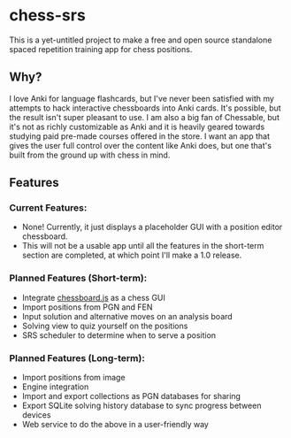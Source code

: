 # chess-srs

This is a yet-untitled project to make a free and open source standalone spaced repetition training app for chess positions.

## Why?

I love Anki for language flashcards, but I've never been satisfied with my attempts to hack interactive chessboards into Anki cards. It's possible, but the result isn't super pleasant to use. I am also a big fan of Chessable, but it's not as richly customizable as Anki and it is heavily geared towards studying paid pre-made courses offered in the store. I want an app that gives the user full control over the content like Anki does, but one that's built from the ground up with chess in mind.

## Features

### Current Features:
- None! Currently, it just displays a placeholder GUI with a position editor chessboard.
- This will not be a usable app until all the features in the short-term section are completed, at which point I'll make a 1.0 release.

### Planned Features (Short-term):
- Integrate [chessboard.js](https://github.com/oakmac/chessboardjs/) as a chess GUI
- Import positions from PGN and FEN
- Input solution and alternative moves on an analysis board
- Solving view to quiz yourself on the positions
- SRS scheduler to determine when to serve a position


### Planned Features (Long-term):
- Import positions from image
- Engine integration
- Import and export collections as PGN databases for sharing
- Export SQLite solving history database to sync progress between devices
- Web service to do the above in a user-friendly way
